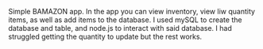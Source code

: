 Simple BAMAZON app.
In the app you can view inventory, view liw quantity items, as well as add items to the database.
I used mySQL to create the database and table, and node.js to interact with said database.
I had struggled getting the quantity to update but the rest works.
